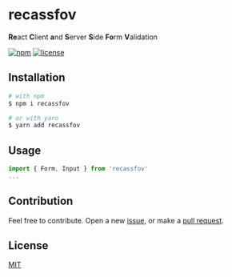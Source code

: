 # recassfov
**Re**act **C**lient **a**nd **S**erver **S**ide **Fo**rm **V**alidation

[![npm](https://img.shields.io/npm/v/recassfov.svg?style=flat-square)](https://www.npmjs.com/package/recassfov)
[![license](https://img.shields.io/badge/license-MIT-blue.svg?style=flat-square)](https://github.com/ozgrozer/recassfov/blob/master/license)

## Installation
```sh
# with npm
$ npm i recassfov

# or with yarn
$ yarn add recassfov
```

## Usage
```js
import { Form, Input } from 'recassfov'
...
```

## Contribution
Feel free to contribute. Open a new [issue](https://github.com/ozgrozer/recassfov/issues), or make a [pull request](https://github.com/ozgrozer/recassfov/pulls).

## License
[MIT](https://github.com/ozgrozer/recassfov/blob/master/license)
